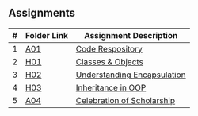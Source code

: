 ## Assignments

|  #  | Folder Link | Assignment Description |
| :-: | ----------- | ---------------------- |
|  1  | [A01](./A01/README.md)     | [Code Respository](./A01/README.md)|
|  2  | [H01](./H01/README.md)  | [Classes & Objects](./H01/README.md)|
|  3  | [H02](./H02/README.md) | [Understanding Encapsulation](./H02/README.md)|
|  4  | [H03](./H03/README.md) | [Inheritance in OOP](./H03/README.md)|
|  5 | [A04](./A04/README.md)  | [Celebration of Scholarship](./A04/README.md)|
